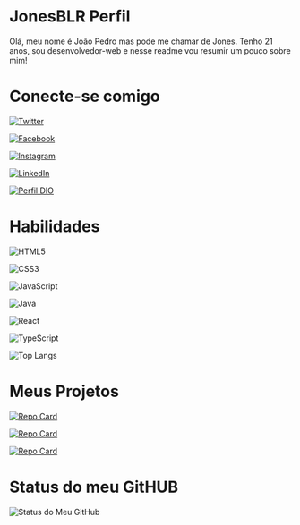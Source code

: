 # JonesBLR Perfil

Olá, meu nome é João Pedro mas pode me chamar de Jones. Tenho 21 anos, sou desenvolvedor-web e nesse readme vou resumir um pouco sobre mim!


# Conecte-se comigo

[![Twitter](https://img.shields.io/badge/Twitter-000?style=for-the-badge&logo=twitter)](https://twitter.com/Joaop3drolur3nc)

[![Facebook](https://img.shields.io/badge/Facebook-000?style=for-the-badge&logo=facebook)](https://www.facebook.com/joaopedro.moura.351/)

[![Instagram](https://img.shields.io/badge/Instagram-000?style=for-the-badge&logo=instagram)](https://www.instagram.com/joaopedroolourenco/)

[![LinkedIn](https://img.shields.io/badge/LinkedIn-000?style=for-the-badge&logo=linkedin&logoColor=0E76A8)](https://www.linkedin.com/in/joao-pedro-moura-da-silva-lourenço-8232a614b/)

[![Perfil DIO](https://img.shields.io/badge/-Meu%20Perfil%20na%20DIO-black?style=for-the-badge)](https://web.dio.me/users/joaopedro12games/)

# Habilidades

![HTML5](https://img.shields.io/badge/HTML5-000?style=for-the-badge&logo=html5)

![CSS3](https://img.shields.io/badge/CSS3-000?style=for-the-badge&logo=css3&logoColor=264CE4)

![JavaScript](https://img.shields.io/badge/JavaScript-000?style=for-the-badge&logo=javascript)

![Java](https://img.shields.io/badge/Java-000?style=for-the-badge&logo=java)

![React](https://img.shields.io/badge/React-000?style=for-the-badge&logo=react)

![TypeScript](https://img.shields.io/badge/TypeScript-000?style=for-the-badge&logo=typescript)


![Top Langs](https://github-readme-stats-git-masterrstaa-rickstaa.vercel.app/api/top-langs/?username=JonesBLR&bg_color=000&border_color=30A3DC&title_color=E94D5F&text_color=FFF)

# Meus Projetos

[![Repo Card](https://github-readme-stats.vercel.app/api/pin/?username=JonesBLR&repo=Meu-Portfolio&bg_color=000&border_color=30A3DC&show_icons=true&icon_color=30A3DC&title_color=E94D5F&text_color=FFF)](https://github.com/JonesBLR/Meu-Portfolio)

[![Repo Card](https://github-readme-stats.vercel.app/api/pin/?username=JonesBLR&repo=Projeto-Tecblog&bg_color=000&border_color=30A3DC&show_icons=true&icon_color=30A3DC&title_color=E94D5F&text_color=FFF)](https://github.com/JonesBLR/Projeto-Tecblog
)

[![Repo Card](https://github-readme-stats.vercel.app/api/pin/?username=JonesBLR&repo=ProjetoAnnaBella&bg_color=000&border_color=30A3DC&show_icons=true&icon_color=30A3DC&title_color=E94D5F&text_color=FFF)](https://github.com/JonesBLR/ProjetoAnnaBella
)

# Status do meu GitHUB

![Status do Meu GitHub](https://github-readme-stats.vercel.app/api?username=JonesBLR&theme=transparent&bg_color=000&border_color=30A3DC&show_icons=true&icon_color=30A3DC&title_color=E94D5F&text_color=fff)